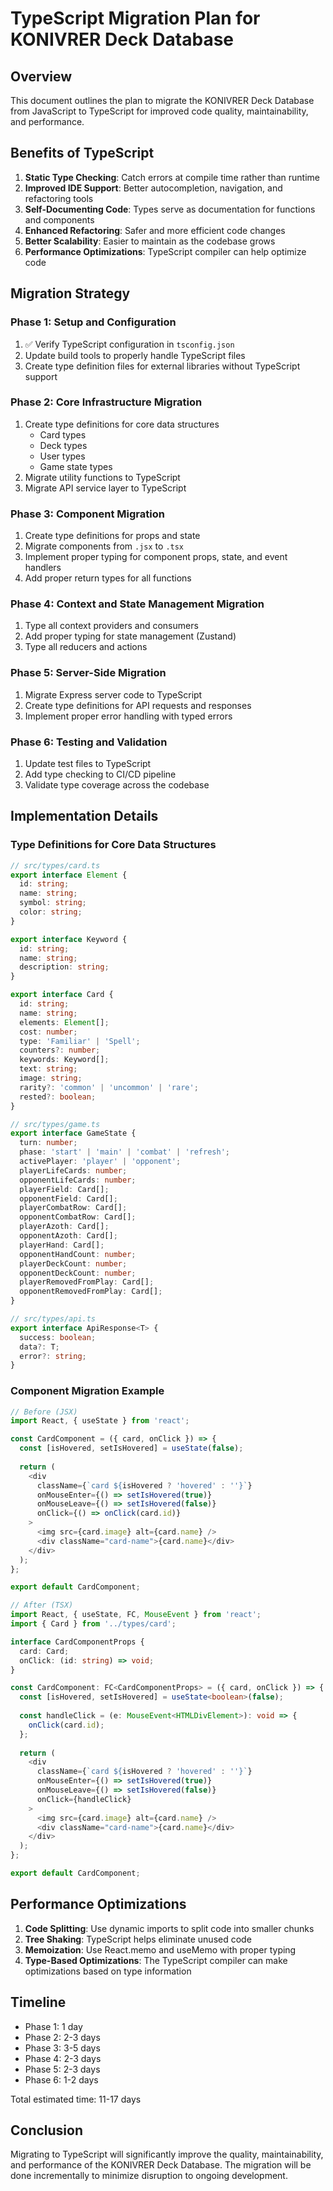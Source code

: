 # TypeScript Migration Plan for KONIVRER Deck Database

## Overview

This document outlines the plan to migrate the KONIVRER Deck Database from JavaScript to TypeScript for improved code quality, maintainability, and performance.

## Benefits of TypeScript

1. **Static Type Checking**: Catch errors at compile time rather than runtime
2. **Improved IDE Support**: Better autocompletion, navigation, and refactoring tools
3. **Self-Documenting Code**: Types serve as documentation for functions and components
4. **Enhanced Refactoring**: Safer and more efficient code changes
5. **Better Scalability**: Easier to maintain as the codebase grows
6. **Performance Optimizations**: TypeScript compiler can help optimize code

## Migration Strategy

### Phase 1: Setup and Configuration

1. ✅ Verify TypeScript configuration in `tsconfig.json`
2. Update build tools to properly handle TypeScript files
3. Create type definition files for external libraries without TypeScript support

### Phase 2: Core Infrastructure Migration

1. Create type definitions for core data structures
   - Card types
   - Deck types
   - User types
   - Game state types
2. Migrate utility functions to TypeScript
3. Migrate API service layer to TypeScript

### Phase 3: Component Migration

1. Create type definitions for props and state
2. Migrate components from `.jsx` to `.tsx`
3. Implement proper typing for component props, state, and event handlers
4. Add proper return types for all functions

### Phase 4: Context and State Management Migration

1. Type all context providers and consumers
2. Add proper typing for state management (Zustand)
3. Type all reducers and actions

### Phase 5: Server-Side Migration

1. Migrate Express server code to TypeScript
2. Create type definitions for API requests and responses
3. Implement proper error handling with typed errors

### Phase 6: Testing and Validation

1. Update test files to TypeScript
2. Add type checking to CI/CD pipeline
3. Validate type coverage across the codebase

## Implementation Details

### Type Definitions for Core Data Structures

```typescript
// src/types/card.ts
export interface Element {
  id: string;
  name: string;
  symbol: string;
  color: string;
}

export interface Keyword {
  id: string;
  name: string;
  description: string;
}

export interface Card {
  id: string;
  name: string;
  elements: Element[];
  cost: number;
  type: 'Familiar' | 'Spell';
  counters?: number;
  keywords: Keyword[];
  text: string;
  image: string;
  rarity?: 'common' | 'uncommon' | 'rare';
  rested?: boolean;
}

// src/types/game.ts
export interface GameState {
  turn: number;
  phase: 'start' | 'main' | 'combat' | 'refresh';
  activePlayer: 'player' | 'opponent';
  playerLifeCards: number;
  opponentLifeCards: number;
  playerField: Card[];
  opponentField: Card[];
  playerCombatRow: Card[];
  opponentCombatRow: Card[];
  playerAzoth: Card[];
  opponentAzoth: Card[];
  playerHand: Card[];
  opponentHandCount: number;
  playerDeckCount: number;
  opponentDeckCount: number;
  playerRemovedFromPlay: Card[];
  opponentRemovedFromPlay: Card[];
}

// src/types/api.ts
export interface ApiResponse<T> {
  success: boolean;
  data?: T;
  error?: string;
}
```

### Component Migration Example

```typescript
// Before (JSX)
import React, { useState } from 'react';

const CardComponent = ({ card, onClick }) => {
  const [isHovered, setIsHovered] = useState(false);
  
  return (
    <div 
      className={`card ${isHovered ? 'hovered' : ''}`}
      onMouseEnter={() => setIsHovered(true)}
      onMouseLeave={() => setIsHovered(false)}
      onClick={() => onClick(card.id)}
    >
      <img src={card.image} alt={card.name} />
      <div className="card-name">{card.name}</div>
    </div>
  );
};

export default CardComponent;

// After (TSX)
import React, { useState, FC, MouseEvent } from 'react';
import { Card } from '../types/card';

interface CardComponentProps {
  card: Card;
  onClick: (id: string) => void;
}

const CardComponent: FC<CardComponentProps> = ({ card, onClick }) => {
  const [isHovered, setIsHovered] = useState<boolean>(false);
  
  const handleClick = (e: MouseEvent<HTMLDivElement>): void => {
    onClick(card.id);
  };
  
  return (
    <div 
      className={`card ${isHovered ? 'hovered' : ''}`}
      onMouseEnter={() => setIsHovered(true)}
      onMouseLeave={() => setIsHovered(false)}
      onClick={handleClick}
    >
      <img src={card.image} alt={card.name} />
      <div className="card-name">{card.name}</div>
    </div>
  );
};

export default CardComponent;
```

## Performance Optimizations

1. **Code Splitting**: Use dynamic imports to split code into smaller chunks
2. **Tree Shaking**: TypeScript helps eliminate unused code
3. **Memoization**: Use React.memo and useMemo with proper typing
4. **Type-Based Optimizations**: The TypeScript compiler can make optimizations based on type information

## Timeline

- Phase 1: 1 day
- Phase 2: 2-3 days
- Phase 3: 3-5 days
- Phase 4: 2-3 days
- Phase 5: 2-3 days
- Phase 6: 1-2 days

Total estimated time: 11-17 days

## Conclusion

Migrating to TypeScript will significantly improve the quality, maintainability, and performance of the KONIVRER Deck Database. The migration will be done incrementally to minimize disruption to ongoing development.